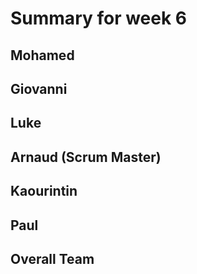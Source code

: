 # Summary for week 6

## Mohamed


## Giovanni


## Luke 


## Arnaud (Scrum Master)


## Kaourintin 


## Paul


## Overall Team

